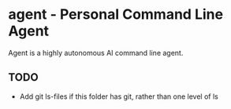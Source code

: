 # agent - Personal Command Line Agent

Agent is a highly autonomous AI command line agent.

## TODO
* Add git ls-files if this folder has git, rather than one level of ls
